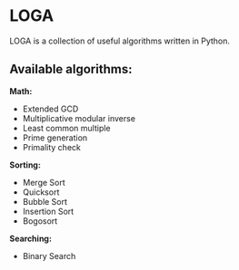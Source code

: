 LOGA
====

LOGA is a collection of useful algorithms written in Python.

Available algorithms:
---------------------

**Math:**
- Extended GCD
- Multiplicative modular inverse
- Least common multiple
- Prime generation
- Primality check

**Sorting:**
- Merge Sort
- Quicksort
- Bubble Sort
- Insertion Sort
- Bogosort

**Searching:**
- Binary Search
